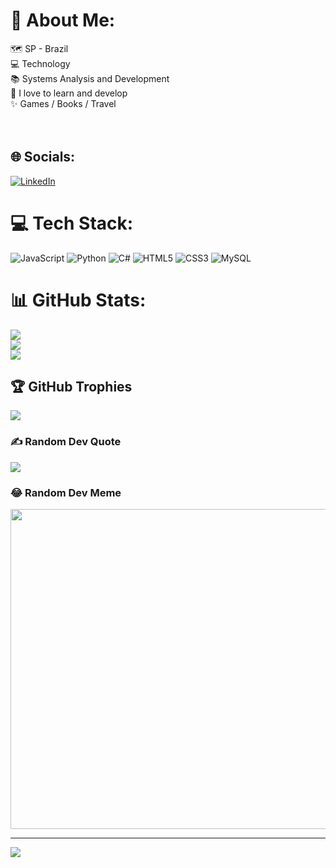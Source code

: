 # 💫 About Me:
🗺️ SP - Brazil<br>💻 Technology<br>📚 Systems Analysis and Development <br>🌱 I love to learn and develop<br>✨ Games / Books / Travel<br><br><br>


## 🌐 Socials:
[![LinkedIn](https://img.shields.io/badge/LinkedIn-%230077B5.svg?logo=linkedin&logoColor=white)](https://linkedin.com/in/evelyn-caroline-01766918a) 

# 💻 Tech Stack:
![JavaScript](https://img.shields.io/badge/javascript-%23323330.svg?style=flat&logo=javascript&logoColor=%23F7DF1E) ![Python](https://img.shields.io/badge/python-3670A0?style=flat&logo=python&logoColor=ffdd54) ![C#](https://img.shields.io/badge/c%23-%23239120.svg?style=flat&logo=c-sharp&logoColor=white) ![HTML5](https://img.shields.io/badge/html5-%23E34F26.svg?style=flat&logo=html5&logoColor=white) ![CSS3](https://img.shields.io/badge/css3-%231572B6.svg?style=flat&logo=css3&logoColor=white) ![MySQL](https://img.shields.io/badge/mysql-%2300f.svg?style=flat&logo=mysql&logoColor=white)
# 📊 GitHub Stats:
![](https://github-readme-stats.vercel.app/api?username=eveesweetxd&theme=radical&hide_border=false&include_all_commits=true&count_private=true)<br/>
![](https://github-readme-streak-stats.herokuapp.com/?user=eveesweetxd&theme=radical&hide_border=false)<br/>
![](https://github-readme-stats.vercel.app/api/top-langs/?username=eveesweetxd&theme=radical&hide_border=false&include_all_commits=true&count_private=true&layout=compact)

## 🏆 GitHub Trophies
![](https://github-profile-trophy.vercel.app/?username=eveesweetxd&theme=tokyonight&no-frame=false&no-bg=false&margin-w=4)

### ✍️ Random Dev Quote
![](https://quotes-github-readme.vercel.app/api?type=vetical&theme=tokyonight)

### 😂 Random Dev Meme
<img src="https://random-memer.herokuapp.com/" width="512px"/>

---
[![](https://visitcount.itsvg.in/api?id=eveesweetxd&icon=2&color=11)](https://visitcount.itsvg.in)

<!-- Proudly created with GPRM ( https://gprm.itsvg.in ) -->

